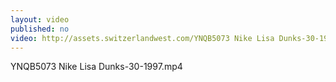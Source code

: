 ```yaml
---
layout: video
published: no
video: http://assets.switzerlandwest.com/YNQB5073 Nike Lisa Dunks-30-1997.mp4
---
```

YNQB5073 Nike Lisa Dunks-30-1997.mp4
